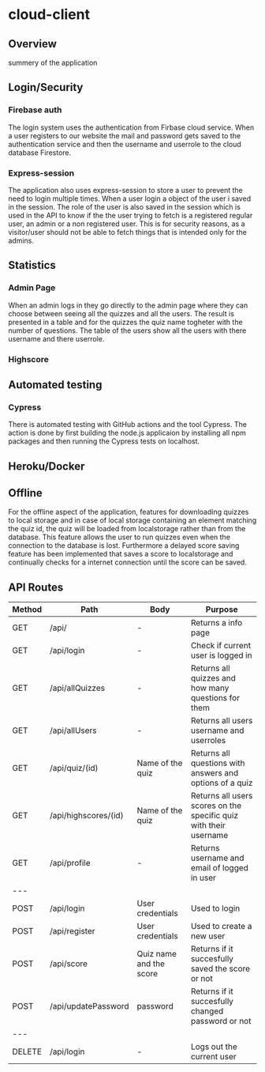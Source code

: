 # cloud-client

## Overview
summery of the application

## Login/Security
### Firebase auth
The login system uses the authentication from Firbase cloud service. When a user registers to our website the mail and password gets saved to the authentication service and then the username and userrole to the cloud database Firestore.
<br/>
### Express-session
The application also uses express-session to store a user to prevent the need to login multiple times. When a user login a object of the user i saved in the session. The role of the user is also saved in the session which is used in the API to know if the the user trying to fetch is a registered regular user, an admin or a non registered user. This is for security reasons, as a visitor/user should not be able to fetch things that is intended only for the admins.

## Statistics
### Admin Page
When an admin logs in they go directly to the admin page where they can choose between seeing all the quizzes and all the users. The result is presented in a table and for the quizzes the quiz name togheter with the number of questions. The table of the users show all the users with there username and there userrole.

### Highscore 

## Automated testing
### Cypress
There is automated testing with GitHub actions and the tool Cypress. The action is done by first building the node.js applicaion by installing all npm packages and then running the Cypress tests on localhost.

## Heroku/Docker

## Offline
For the offline aspect of the application, features for downloading quizzes to local storage and in case of local storage containing an element matching the quiz id, the quiz will be loaded from localstorage rather than from the database. This feature allows the user to run quizzes even when the connection to the database is lost. Furthermore a delayed score saving feature has been implemented that saves a score to localstorage and continually checks for a internet connection until the score can be saved.

## API Routes
Method | Path | Body | Purpose |
--- | --- | --- | --- |
GET | /api/ | - | Returns a info page |
GET | /api/login | - | Check if current user is logged in |
GET | /api/allQuizzes | - | Returns all quizzes and how many questions for them |
GET | /api/allUsers | - | Returns all users username and userroles |
GET | /api/quiz/(id) | Name of the quiz | Returns all questions with answers and options of a quiz |
GET | /api/highscores/(id) | Name of the quiz | Returns all users scores on the specific quiz with their username |
GET | /api/profile | - | Returns username and email of logged in user |
--- | 
POST | /api/login | User credentials | Used to login |
POST | /api/register | User credentials | Used to create a new user |
POST | /api/score | Quiz name and the score | Returns if it succesfully saved the score or not |
POST | /api/updatePassword | password | Returns if it succesfully changed password or not |
--- | 
DELETE | /api/login | - | Logs out the current user |

